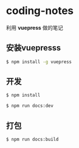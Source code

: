 # coding-notes

利用 **vuepress** 做的笔记

## 安装vuepresss

``` sh
$ npm install -g vuepress
```

## 开发

``` sh
$ npm install

$ npm run docs:dev
```

## 打包

``` sh
$ npm run docs:build
```
